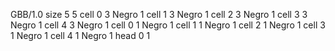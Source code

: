 <gs-board> GBB/1.0
size 5 5
cell 0 3 Negro 1 
cell 1 3 Negro 1 
cell 2 3 Negro 1 
cell 3 3 Negro 1 
cell 4 3 Negro 1 
cell 0 1 Negro 1 
cell 1 1 Negro 1 
cell 2 1 Negro 1 
cell 3 1 Negro 1 
cell 4 1 Negro 1 
head 0 1
 </gs-board>